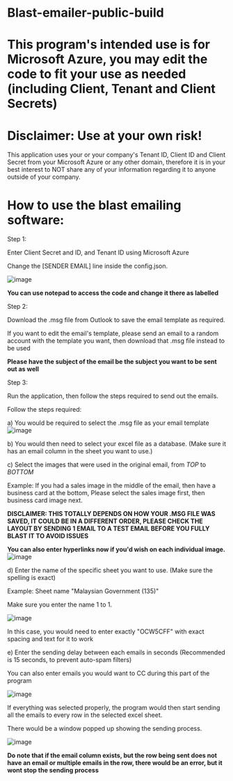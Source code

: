 # Blast-emailer-public-build

# This program's intended use is for Microsoft Azure, you may edit the code to fit your use as needed (including Client, Tenant and Client Secrets)

# Disclaimer: Use at your own risk!

This application uses your or your company's Tenant ID, Client ID and Client Secret from your Microsoft Azure or any other domain, therefore it is in your best interest to NOT share any of your information regarding it to anyone outside of your company.

# How to use the blast emailing software:


Step 1:

Enter Client Secret and ID, and Tenant ID using Microsoft Azure

Change the [SENDER EMAIL] line inside the config.json.

![image](https://github.com/user-attachments/assets/f35631ce-fc83-40e4-90e8-9edd083b2b7b)

**You can use notepad to access the code and change it there as labelled**



Step 2:

Download the .msg file from Outlook to save the email template as required.

If you want to edit the email's template, please send an email to a random account with the template you want, then download that .msg file instead to be used

**Please have the subject of the email be the subject you want to be sent out as well**



Step 3:

Run the application, then follow the steps required to send out the emails.

Follow the steps required:

a) You would be required to select the .msg file as your email template
	![image](https://github.com/user-attachments/assets/012575f7-9e09-45e4-992c-0b8c46a7e04b)
 

 

b) You would then need to select your excel file as a database. (Make sure it has an email column in the sheet you want to use.)




c) Select the images that were used in the original email, from *TOP* to *BOTTOM*

Example: If you had a sales image in the middle of the email, then have a business card at the bottom, Please select the sales image first, then business card image next.

****DISCLAIMER: THIS TOTALLY DEPENDS ON HOW YOUR .MSG FILE WAS SAVED, IT COULD BE IN A DIFFERENT ORDER, PLEASE CHECK THE LAYOUT BY SENDING 1 EMAIL TO A TEST EMAIL BEFORE YOU FULLY BLAST IT TO AVOID ISSUES****

  **You can also enter hyperlinks now if you'd wish on each individual image.**
![image](https://github.com/user-attachments/assets/823527c4-080e-4b67-8390-86834e810564)



d) Enter the name of the specific sheet you want to use. (Make sure the spelling is exact)

Example: Sheet name "Malaysian Government (135)"

Make sure you enter the name 1 to 1.

![image](https://github.com/user-attachments/assets/d86cf29f-d78b-485f-8b6a-5e05695d2d89)
	
In this case, you would need to enter exactly "OCW5CFF" with exact spacing and text for it to work


   
e) Enter the sending delay between each emails in seconds (Recommended is 15 seconds, to prevent auto-spam filters)

You can also enter emails you would want to CC during this part of the program

![image](https://github.com/user-attachments/assets/a801c614-c6c3-4a72-85b7-f171fd05327c)




If everything was selected properly, the program would then start sending all the emails to every row in the selected excel sheet.

There would be a window popped up showing the sending process.

![image](https://github.com/user-attachments/assets/d51bd8ef-8d56-4647-a655-925421edd493)



**Do note that if the email column exists, but the row being sent does not have an email or multiple emails in the row, there would be an error, but it wont stop the sending process**
